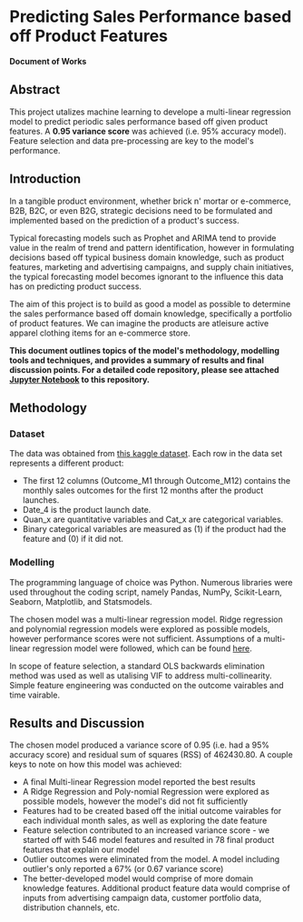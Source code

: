# Predicting Sales Performance based off Product Features
**Document of Works**

## Abstract
This project utalizes machine learning to develope a multi-linear regression model to predict periodic sales performance based off given product features. A **0.95 variance score** was achieved (i.e. 95% accuracy model). Feature selection and data pre-processing are key to the model's performance.

## Introduction
In a tangible product environment, whether brick n' mortar or e-commerce, B2B, B2C, or even B2G, strategic decisions need to be formulated and implemented based on the prediction of a product's success. 

Typical forecasting models such as Prophet and ARIMA tend to provide value in the realm of trend and pattern identification, however in formulating decisions based off typical business domain knowledge, such as product features, marketing and advertising campaigns, and supply chain initiatives, the typical forecasting model becomes ignorant to the influence this data has on predicting product success.
    
The aim of this project is to build as good a model as possible to determine the sales performance based off domain knowledge, specifically a portfolio of product features. We can imagine the products are atleisure active apparel clothing items for an e-commerce store. 

**This document outlines topics of the model's methodology, modelling tools and techniques, and provides a summary of results and final discussion points. For a detailed code repository, please see attached [Jupyter Notebook](https://github.com/kyle-walden/ML-Predicting-Sales-Performance-based-off-Product-Features/blob/master/Predicting%20Sale%20Performance%20using%20Product%20Features%20(1).ipynb) to this repository.**

## Methodology
### Dataset
The data was obtained from [this kaggle dataset](https://www.kaggle.com/c/online-sales/data). Each row in the data set represents a different product:
* The first 12 columns (Outcome_M1 through Outcome_M12) contains the monthly sales outcomes for the first 12 months after the product launches.
* Date_4 is the product launch date.
* Quan_x are quantitative variables and Cat_x are categorical variables.
* Binary categorical variables are measured as (1) if the product had the feature and (0) if it did not.

### Modelling
The programming language of choice was Python. Numerous libraries were used throughout the coding script, namely Pandas, NumPy, Scikit-Learn, Seaborn, Matplotlib, and Statsmodels.

The chosen model was a multi-linear regression model. Ridge regression and polynomial regression models were explored as possible models, however performance scores were not sufficient. Assumptions of a multi-linear regression model were followed, which can be found [here](https://www.statisticssolutions.com/assumptions-of-multiple-linear-regression/).

In scope of feature selection, a standard OLS backwards elimination method was used as well as utalising VIF to address multi-collinearity. Simple feature engineering was conducted on the outcome vairables and time vairable.

## Results and Discussion
The chosen model produced a variance score of 0.95 (i.e. had a 95% accuracy score) and residual sum of squares (RSS) of 462430.80. A couple keys to note on how this model was achieved:
* A final Multi-linear Regression model reported the best results
* A Ridge Regression and Poly-nomial Regression were explored as possible models, however the model's did not fit sufficiently
* Features had to be created based off the initial outcome vairables for each individual month sales, as well as exploring the date feature
* Feature selection contributed to an increased variance score - we started off with 546 model features and resulted in 78 final product features that explain our model
* Outlier outcomes were eliminated from the model. A model including outlier's only reported a 67% (or 0.67 variance score)
* The better-developed model would comprise of more domain knowledge features. Additional product feature data would comprise of inputs from advertising campaign data, customer portfolio data, distribution channels, etc.
